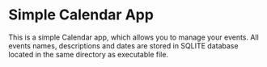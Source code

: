 # Simple Calendar App
This is a simple Calendar app, which allows you to manage your events. All events names, descriptions and dates are stored in SQLITE database located in the same directory as executable file.
